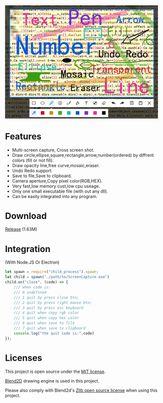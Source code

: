 ![](./Doc/banner.png)


# Features

- Multi-screen capture, Cross screen shot.
- Draw circle,ellipse,square,rectangle,arrow,number(ordered) by diffrent colors (fill or not fill).
- Draw opacity line,free curve,mosaic,eraser.
- Undo Redo support.
- Save to file,Save to clipboard.
- Camera aperture,Copy pixel color(RGB,HEX).
- Very fast,low memory cust,low cpu useage.
- Only one small executable file (with out any dll).
- Can be easily integrated into any program.

# Download

[Release](https://github.com/xland/ScreenCapture/releases/) (1.63M)

# Integration

(With Node.JS Or Electron)

```js
let spawn = require("child_process").spawn;
let child = spawn("./path/to/ScreenCapture.exe")
child.on("close", (code) => {
    /// when code is:
    /// 0 undefined
    /// 1 quit by press close btn;
    /// 2 quit by press right mouse btn;
    /// 3 quit by press esc keyboard
    /// 4 quit when copy rgb color
    /// 5 quit when copy hex color
    /// 6 quit when save to file
    /// 7 quit when save to clipboard
    console.log("the quit code is:",code)
});
```

# Licenses

This project is open source under the [MIT license](./licence).

[Blend2D](https://blend2d.com/) drawing engine is used in this project.

Please also comply with Blend2d's [Zlib open source license](https://github.com/blend2d/blend2d/blob/master/LICENSE.md) when using this project.

